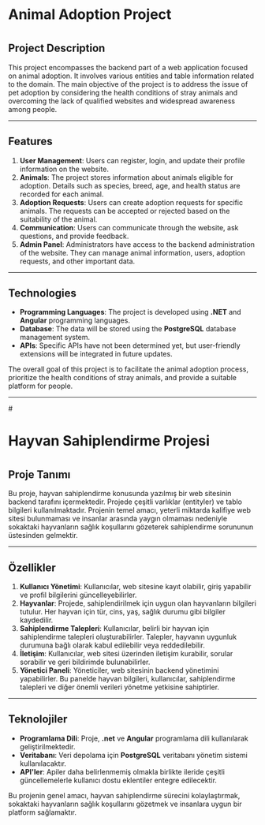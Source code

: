 # <h1>Animal Adoption Project<h1>

## Project Description
This project encompasses the backend part of a web application focused on animal adoption. It involves various entities and table information related to the domain. The main objective of the project is to address the issue of pet adoption by considering the health conditions of stray animals and overcoming the lack of qualified websites and widespread awareness among people.
***
## Features

1. **User Management**: Users can register, login, and update their profile information on the website.
2. **Animals**: The project stores information about animals eligible for adoption. Details such as species, breed, age, and health status are recorded for each animal.
3. **Adoption Requests**: Users can create adoption requests for specific animals. The requests can be accepted or rejected based on the suitability of the animal.
4. **Communication**: Users can communicate through the website, ask questions, and provide feedback.
5. **Admin Panel**: Administrators have access to the backend administration of the website. They can manage animal information, users, adoption requests, and other important data.
***
## Technologies

- **Programming Languages**: The project is developed using **.NET** and **Angular** programming languages.
- **Database**: The data will be stored using the **PostgreSQL** database management system.
- **APIs**: Specific APIs have not been determined yet, but user-friendly extensions will be integrated in future updates.

The overall goal of this project is to facilitate the animal adoption process, prioritize the health conditions of stray animals, and provide a suitable platform for people.

---

#<h1>Hayvan Sahiplendirme Projesi<h1>

## Proje Tanımı
Bu proje, hayvan sahiplendirme konusunda yazılmış bir web sitesinin backend tarafını içermektedir. Projede çeşitli varlıklar (entityler) ve tablo bilgileri kullanılmaktadır. Projenin temel amacı, yeterli miktarda kalifiye web sitesi bulunmaması ve insanlar arasında yaygın olmaması nedeniyle sokaktaki hayvanların sağlık koşullarını gözeterek sahiplendirme sorununun üstesinden gelmektir.
***
## Özellikler

1. **Kullanıcı Yönetimi**: Kullanıcılar, web sitesine kayıt olabilir, giriş yapabilir ve profil bilgilerini güncelleyebilirler.
2. **Hayvanlar**: Projede, sahiplendirilmek için uygun olan hayvanların bilgileri tutulur. Her hayvan için tür, cins, yaş, sağlık durumu gibi bilgiler kaydedilir.
3. **Sahiplendirme Talepleri**: Kullanıcılar, belirli bir hayvan için sahiplendirme talepleri oluşturabilirler. Talepler, hayvanın uygunluk durumuna bağlı olarak kabul edilebilir veya reddedilebilir.
4. **İletişim**: Kullanıcılar, web sitesi üzerinden iletişim kurabilir, sorular sorabilir ve geri bildirimde bulunabilirler.
5. **Yönetici Paneli**: Yöneticiler, web sitesinin backend yönetimini yapabilirler. Bu panelde hayvan bilgileri, kullanıcılar, sahiplendirme talepleri ve diğer önemli verileri yönetme yetkisine sahiptirler.
***
## Teknolojiler

- **Programlama Dili**: Proje, **.net** ve **Angular** programlama dili kullanılarak geliştirilmektedir.
- **Veritabanı**: Veri depolama için **PostgreSQL** veritabanı yönetim sistemi kullanılacaktır.
- **API'ler**: Apiler daha belirlenmemiş olmakla birlikte ileride çeşitli güncellemelerle kullanıcı dostu eklentiler entegre edilecektir.

Bu projenin genel amacı, hayvan sahiplendirme sürecini kolaylaştırmak, sokaktaki hayvanların sağlık koşullarını gözetmek ve insanlara uygun bir platform sağlamaktır.
